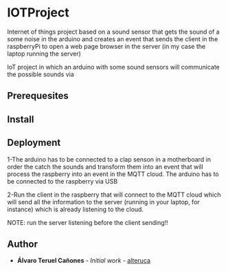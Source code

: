 # IOTProject
Internet of things project based on a sound sensor that gets the sound of a some noise in the arduino and creates an event that sends the client in the raspberryPi to open a web page browser in the server (in my case the laptop running the server)

IoT project in which an arduino with some sound sensors will communicate the possible sounds via 

## Prerequesites

## Install

## Deployment


1-The arduino has to be connected to a clap senson in a motherboard in order the catch the sounds and transform them into an event that will process the raspberry into an event in the MQTT cloud. The arduino has to be connected to the raspberry via USB

2-Run the client in the raspberry that will connect to the MQTT cloud which will send all the information to the server (running in your laptop, for instance) which is already listening to the cloud. 

NOTE: run the server listening before the client sending!!

## Author

* **Álvaro Teruel Cañones** - *Initial work* - [alteruca](https://github.com/alteruca)
